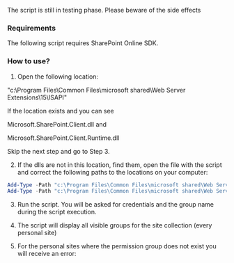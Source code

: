 The script is still in testing phase. Please beware of the side effects

 

 

### Requirements
 
The following script requires SharePoint Online SDK.

 

### How to use?
1. Open the following location:

"c:\Program Files\Common Files\microsoft shared\Web Server Extensions\15\ISAPI\"

If the location exists and you can see

Microsoft.SharePoint.Client.dll    and

Microsoft.SharePoint.Client.Runtime.dll

Skip the next step and go to Step 3.

 

2. If the dlls are not in this location, find them, open the file with the script and correct the following paths to the locations on your computer:

```PowerShell
Add-Type -Path "c:\Program Files\Common Files\microsoft shared\Web Server Extensions\15\ISAPI\Microsoft.SharePoint.Client.dll"  
Add-Type -Path "c:\Program Files\Common Files\microsoft shared\Web Server Extensions\15\ISAPI\Microsoft.SharePoint.Client.Runtime.dll"  
``` 
 
3. Run the script. You will be asked for credentials and the group name during the script execution.

4. The script will display all visible groups for the site collection (every personal site)

5. For the personal sites where the permission group does not exist you will receive an error:



 

 

 

 
